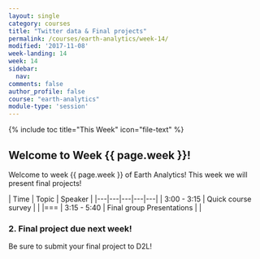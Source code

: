 ```yaml
---
layout: single
category: courses
title: "Twitter data & Final projects"
permalink: /courses/earth-analytics/week-14/
modified: '2017-11-08'
week-landing: 14
week: 14
sidebar:
  nav:
comments: false
author_profile: false
course: "earth-analytics"
module-type: 'session'
---
```


{% include toc title="This Week" icon="file-text" %}

<div class="notice--info" markdown="1">

## <i class="fa fa-ship" aria-hidden="true"></i> Welcome to Week {{ page.week }}!

Welcome to week {{ page.week }} of Earth Analytics! This week we will present
final projects!

</div>

|  Time | Topic   | Speaker   |
|---|---|---|---|---|
| 3:00 - 3:15  | Quick course survey   |   |
|===
| 3:15 - 5:40  | Final group Presentations  |   |




### 2. Final project due next week!

Be sure to submit your final project to D2L!
